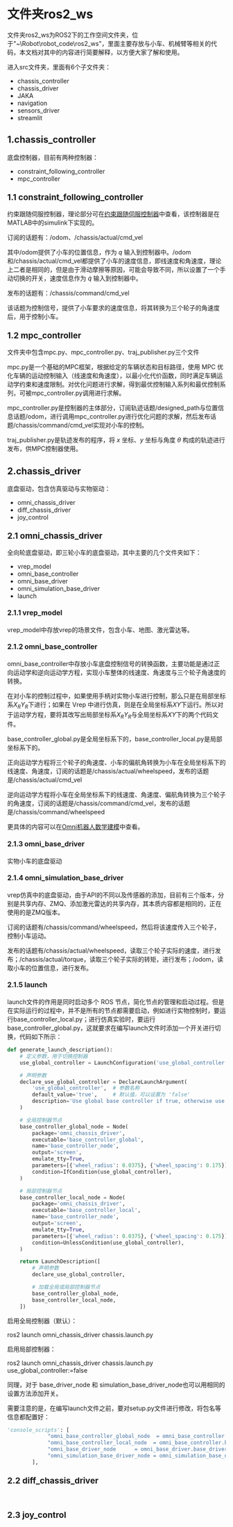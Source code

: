 # 文件夹ros2_ws

文件夹ros2_ws为ROS2下的工作空间文件夹，位于"~\Robot\robot_code\ros2_ws"，里面主要存放与小车、机械臂等相关的代码，本文档对其中的内容进行简要解释，以方便大家了解和使用。

进入src文件夹，里面有6个子文件夹：

- chassis_controller
- chassis_driver
- JAKA
- navigation
- sensors_driver
- streamlit

## **1.chassis_controller**

底盘控制器，目前有两种控制器：

- constraint_following_controller
- mpc_controller

### <span data-type="text" style="font-size: 19px;">1.1 constraint_following_controller</span>

约束跟随伺服控制器，理论部分可在[约束跟随伺服控制器](约束跟随伺服控制器.md)中查看，该控制器是在MATLAB中的simulink下实现的。

订阅的话题有：/odom、/chassis/actual/cmd_vel

其中/odom提供了小车的位置信息，作为 $q$ 输入到控制器中。/odom和/chassis/actual/cmd_vel都提供了小车的速度信息，即线速度和角速度，理论上二者是相同的，但是由于滑动摩擦等原因，可能会导致不同，所以设置了一个手动切换的开关，速度信息作为 $\dot q$ 输入到控制器中。

发布的话题有：/chassis/command/cmd_vel

该话题为控制信号，提供了小车要求的速度信息，将其转换为三个轮子的角速度后，用于控制小车。

### <span data-type="text" style="font-size: 19px;">1.2 mpc_controller</span>

文件夹中包含mpc.py、mpc_controller.py、traj_publisher.py三个文件

mpc.py是一个基础的MPC框架，根据给定的车辆状态和目标路径，使用 MPC 优化车辆的运动控制输入（线速度和角速度），以最小化代价函数，同时满足车辆运动学约束和速度限制。对优化问题进行求解，得到最优控制输入系列和最优控制系列，可被mpc_controller.py调用进行求解。

mpc_controller.py是控制器的主体部分，订阅轨迹话题/designed_path与位置信息话题/odom，进行调用mpc_controller.py进行优化问题的求解，然后发布话题/chassis/command/cmd_vel实现对小车的控制。

traj_publisher.py是轨迹发布的程序，将 $x$ 坐标、$y$ 坐标与角度 $\theta$ 构成的轨迹进行发布，供MPC控制器使用。

## **2.chassis_driver**

底盘驱动，包含仿真驱动与实物驱动：

- omni_chassis_driver
- diff_chassis_driver
- joy_control

### <span data-type="text" style="font-size: 19px;">2.1 omni_chassis_driver</span>

全向轮底盘驱动，即三轮小车的底盘驱动，其中主要的几个文件夹如下：

- vrep_model
- omni_base_controller
- omni_base_driver
- omni_simulation_base_driver
- launch

#### <span data-type="text" style="font-size: 16px;">2.1.1</span> <span data-type="text" style="font-size: 16px;">vrep_model</span>

vrep_model中存放vrep的场景文件，包含小车、地图、激光雷达等。

#### <span data-type="text" style="font-size: 16px;">2.1.2</span> <span data-type="text" style="font-size: 16px;">omni_base_controller</span>

omni_base_controller中存放小车底盘控制信号的转换函数，主要功能是通过正向运动学和逆向运动学方程，实现小车整体的线速度、角速度与三个轮子角速度的转换。

在对小车的控制过程中，如果使用手柄对实物小车进行控制，那么只是在局部坐标系$X_RY_R$下进行；如果在 Vrep 中进行仿真，则是在全局坐标系$XY$下运行。所以对于运动学方程，要将其改写出局部坐标系$X_RY_R$与全局坐标系$XY$下的两个代码文件。

base_controller_global.py是全局坐标系下的，base_controller_local.py是局部坐标系下的。

正向运动学方程将三个轮子的角速度、小车的偏航角转换为小车在全局坐标系下的线速度、角速度，订阅的话题是/chassis/actual/wheelspeed，发布的话题是/chassis/actual/cmd_vel

逆向运动学方程将小车在全局坐标系下的线速度、角速度、偏航角转换为三个轮子的角速度，订阅的话题是/chassis/command/cmd_vel，发布的话题是/chassis/command/wheelspeed

更具体的内容可以在[Omni机器人数学建模](Omni机器人数学建模.md)中查看。

#### <span data-type="text" style="font-size: 16px;">2.1.3</span> <span data-type="text" style="font-size: 16px;">omni_base_driver</span>

实物小车的底盘驱动

#### <span data-type="text" style="font-size: 16px;">2.1.4</span> <span data-type="text" style="font-size: 16px;">omni_simulation_base_driver</span>

vrep仿真中的底盘驱动，由于API的不同以及传感器的添加，目前有三个版本，分别是共享内存、ZMQ、添加激光雷达的共享内存，其本质内容都是相同的，正在使用的是ZMQ版本。

订阅的话题有/chassis/command/wheelspeed，然后将该速度传入三个轮子，控制小车运动。

发布的话题有/chassis/actual/wheelspeed，读取三个轮子实际的速度，进行发布；/chassis/actual/torque，读取三个轮子实际的转矩，进行发布；/odom，读取小车的位置信息，进行发布。

#### <span data-type="text" style="font-size: 16px;">2.1.5</span> <span data-type="text" style="font-size: 16px;">launch</span>

launch文件的作用是同时启动多个 ROS 节点，简化节点的管理和启动过程。但是在实际运行的过程中，并不是所有的节点都需要启动，例如进行实物控制时，要运行base_controller_local.py；进行仿真实验时，要运行base_controller_global.py，这就要求在编写launch文件时添加一个开关进行切换，代码如下所示：

```python
def generate_launch_description():
    # 定义参数，用于切换控制器
    use_global_controller = LaunchConfiguration('use_global_controller')

    # 声明参数
    declare_use_global_controller = DeclareLaunchArgument(
        'use_global_controller',  # 参数名称
        default_value='true',     # 默认值，可以设置为 'false'
        description='Use global base controller if true, otherwise use local base controller'
    )

    # 全局控制器节点
    base_controller_global_node = Node(
        package='omni_chassis_driver',
        executable='base_controller_global',
        name='base_controller_node',
        output='screen',
        emulate_tty=True,
        parameters=[{'wheel_radius': 0.0375}, {'wheel_spacing': 0.175}],
        condition=IfCondition(use_global_controller),
    )

    # 局部控制器节点
    base_controller_local_node = Node(
        package='omni_chassis_driver',
        executable='base_controller_local',
        name='base_controller_node',
        output='screen',
        emulate_tty=True,
        parameters=[{'wheel_radius': 0.0375}, {'wheel_spacing': 0.175}],
        condition=UnlessCondition(use_global_controller),
    )

    return LaunchDescription([
        # 声明参数
        declare_use_global_controller,

        # 加载全局或局部控制器节点
        base_controller_global_node,
        base_controller_local_node,
    ])
```

启用全局控制器（默认）：

ros2 launch omni_chassis_driver chassis.launch.py

启用局部控制器：

ros2 launch omni_chassis_driver chassis.launch.py use_global_controller:=false

同理，对于 base_driver_node 和 simulation_base_driver_node也可以用相同的设置方法添加开关。

需要注意的是，在编写launch文件之前，要对setup.py文件进行修改，将包名等信息都配置好：

```python
'console_scripts': [
             "omni_base_controller_global_node  = omni_base_controller.base_controller_global:main",
             "omni_base_controller_local_node  = omni_base_controller.base_controller_local:main",
             "omni_base_driver_node      = omni_base_driver.base_driver:main",
             "omni_simulation_base_driver_node = omni_simulation_base_driver.simulation_base_driver_zmq:main",
        ],
```

### <span data-type="text" style="font-size: 19px;">2.2 diff_chassis_driver</span>

‍

### <span data-type="text" style="font-size: 19px;">2.3 joy_control</span>

‍
